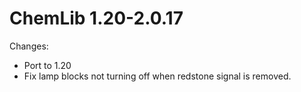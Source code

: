 # ChemLib 1.20-2.0.17

Changes:

- Port to 1.20
- Fix lamp blocks not turning off when redstone signal is removed.